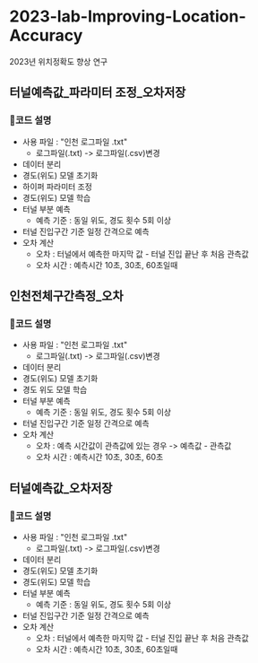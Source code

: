 # 2023-lab-Improving-Location-Accuracy
2023년 위치정확도 향상 연구

## 터널예측값_파라미터 조정_오차저장
### 🐣코드 설명
- 사용 파일 : "인천 로그파일 .txt"
  - 로그파일(.txt) -> 로그파일(.csv)변경
- 데이터 분리
- 경도(위도) 모델 초기화
- 하이퍼 파라미터 조정
- 경도(위도) 모델 학습
- 터널 부분 예측
  - 예측 기준 :  동일 위도, 경도 횟수 5회 이상
- 터널 진입구간 기준 일정 간격으로 예측
- 오차 계산
  - 오차 : 터널에서 예측한 마지막 값 - 터널 진입 끝난 후 처음 관측값
  - 오차 시간 : 예측시간 10초, 30초, 60초일때 

## 인천전체구간측정_오차
### 🐤코드 설명
- 사용 파일 : "인천 로그파일 .txt"
  - 로그파일(.txt) -> 로그파일(.csv)변경
- 데이터 분리
- 경도(위도) 모델 초기화
- 경도 위도 모델 학습
- 터널 부분 예측
  - 예측 기준 :  동일 위도, 경도 횟수 5회 이상
- 터널 진입구간 기준 일정 간격으로 예측
- 오차 계산
  - 오차 : 예측 시간값이 관측값에 있는 경우 -> 예측값 - 관측값
  - 오차 시간 : 예측시간 10초, 30초, 60초

 ## 터널예측값_오차저장
### 🐥코드 설명
- 사용 파일 : "인천 로그파일 .txt"
  - 로그파일(.txt) -> 로그파일(.csv)변경
- 데이터 분리
- 경도(위도) 모델 초기화
- 경도(위도) 모델 학습
- 터널 부분 예측
  - 예측 기준 :  동일 위도, 경도 횟수 5회 이상
- 터널 진입구간 기준 일정 간격으로 예측
- 오차 계산
  - 오차 : 터널에서 예측한 마지막 값 - 터널 진입 끝난 후 처음 관측값
  - 오차 시간 : 예측시간 10초, 30초, 60초일때
